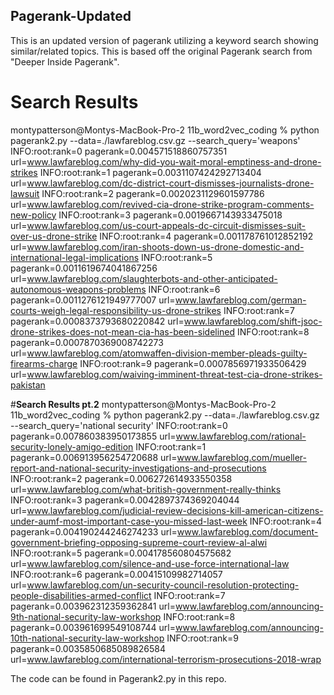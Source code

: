 ## Pagerank-Updated

This is an updated version of pagerank utilizing a keyword search showing similar/related topics. This is based off the original Pagerank search from "Deeper Inside Pagerank". 

# Search Results
montypatterson@Montys-MacBook-Pro-2 11b_word2vec_coding % python pagerank2.py  --data=./lawfareblog.csv.gz --search_query='weapons'    
INFO:root:rank=0 pagerank=0.004571518860757351 url=www.lawfareblog.com/why-did-you-wait-moral-emptiness-and-drone-strikes
INFO:root:rank=1 pagerank=0.0031107424292713404 url=www.lawfareblog.com/dc-district-court-dismisses-journalists-drone-lawsuit
INFO:root:rank=2 pagerank=0.0020231129601597786 url=www.lawfareblog.com/revived-cia-drone-strike-program-comments-new-policy
INFO:root:rank=3 pagerank=0.0019667143933475018 url=www.lawfareblog.com/us-court-appeals-dc-circuit-dismisses-suit-over-us-drone-strike
INFO:root:rank=4 pagerank=0.001178761012852192 url=www.lawfareblog.com/iran-shoots-down-us-drone-domestic-and-international-legal-implications
INFO:root:rank=5 pagerank=0.0011619674041867256 url=www.lawfareblog.com/slaughterbots-and-other-anticipated-autonomous-weapons-problems
INFO:root:rank=6 pagerank=0.0011276121949777007 url=www.lawfareblog.com/german-courts-weigh-legal-responsibility-us-drone-strikes
INFO:root:rank=7 pagerank=0.0008373793680220842 url=www.lawfareblog.com/shift-jsoc-drone-strikes-does-not-mean-cia-has-been-sidelined
INFO:root:rank=8 pagerank=0.0007870369008742273 url=www.lawfareblog.com/atomwaffen-division-member-pleads-guilty-firearms-charge
INFO:root:rank=9 pagerank=0.0007856971933506429 url=www.lawfareblog.com/waiving-imminent-threat-test-cia-drone-strikes-pakistan

#**Search Results pt.2**
 montypatterson@Montys-MacBook-Pro-2 11b_word2vec_coding % python pagerank2.py  --data=./lawfareblog.csv.gz --search_query='national security'
INFO:root:rank=0 pagerank=0.007860383950173855 url=www.lawfareblog.com/rational-security-lonely-amigo-edition
INFO:root:rank=1 pagerank=0.006913956254720688 url=www.lawfareblog.com/mueller-report-and-national-security-investigations-and-prosecutions
INFO:root:rank=2 pagerank=0.006272614933550358 url=www.lawfareblog.com/what-british-government-really-thinks
INFO:root:rank=3 pagerank=0.0042897374369204044 url=www.lawfareblog.com/judicial-review-decisions-kill-american-citizens-under-aumf-most-important-case-you-missed-last-week
INFO:root:rank=4 pagerank=0.004190244246274233 url=www.lawfareblog.com/document-government-briefing-opposing-supreme-court-review-al-alwi
INFO:root:rank=5 pagerank=0.004178560804575682 url=www.lawfareblog.com/silence-and-use-force-international-law
INFO:root:rank=6 pagerank=0.00415109982714057 url=www.lawfareblog.com/un-security-council-resolution-protecting-people-disabilities-armed-conflict
INFO:root:rank=7 pagerank=0.003962312359362841 url=www.lawfareblog.com/announcing-9th-national-security-law-workshop
INFO:root:rank=8 pagerank=0.003961699549108744 url=www.lawfareblog.com/announcing-10th-national-security-law-workshop
INFO:root:rank=9 pagerank=0.0035850685089826584 url=www.lawfareblog.com/international-terrorism-prosecutions-2018-wrap

The code can be found in Pagerank2.py in this repo.
